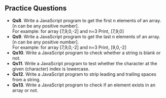 ## Practice Questions
- **Qs8**. Write a JavaScript program to get the first n elements of an array. [n can be any positive number]. <br>
For example: for array [7,9,0,-2] and n=3 Print, [7,9,0]
- **Qs9**. Write a JavaScript program to get the last n elements of an array. [n can be any positive number]. <br>
For example: for array [7,9,0,-2] and n=3 Print, [9,0,-2]
- **Qs10**. Write a JavaScript program to check whether a string is blank or not.
- **Qs11**. Write a JavaScript program to test whether the character at the given (character) index is lowercase.
- **Qs12**. Write a JavaScript program to strip leading and trailing spaces from a string.
- **Qs13**. Write a JavaScript program to check if an element exists in an array or not.